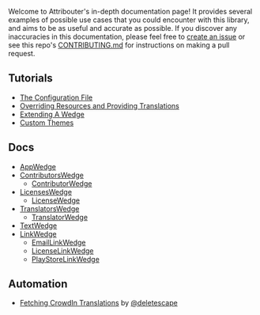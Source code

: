 Welcome to Attribouter's in-depth documentation page! It provides several examples of possible use cases that you could encounter with this library, and aims to be as useful and accurate as possible. If you discover any inaccuracies in this documentation, please feel free to [create an issue](https://jfenn.me/redirects/?t=github&d=Attribouter/issues/new) or see this repo's [CONTRIBUTING.md](https://jfenn.me/redirects/?t=github&d=Attribouter/blob/master/.github/CONTRIBUTING.md) for instructions on making a pull request.

## Tutorials

- [The Configuration File](./configuration.md)
- [Overriding Resources and Providing Translations](./resources.md)
- [Extending A Wedge](./subwedging.md)
- [Custom Themes](./theming.md)

## Docs

- [AppWedge](./wedges/app.md)
- [ContributorsWedge](./wedges/contributors.md)
	- [ContributorWedge](./wedges/contributor.md)
- [LicensesWedge](./wedges/licenses.md)
	- [LicenseWedge](./wedges/license.md)
- [TranslatorsWedge](./wedges/translators.md)
	- [TranslatorWedge](./wedges/translator.md)
- [TextWedge](./wedges/text.md)
- [LinkWedge](./wedges/link.md)
	- [EmailLinkWedge](./wedges/link.md#email)
	- [LicenseLinkWedge](./wedges/link.md#license)
	- [PlayStoreLinkWedge](./wedges/link.md#play-store)

## Automation

- [Fetching CrowdIn Translations](./utils/crowdin.md) by [@deletescape](https://github.com/deletescape)
